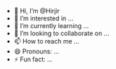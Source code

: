 - 👋 Hi, I’m @Hirjir
- 👀 I’m interested in ...
- 🌱 I’m currently learning ...
- 💞️ I’m looking to collaborate on ...
- 📫 How to reach me ...
- 😄 Pronouns: ...
- ⚡ Fun fact: ...

<!---
Hirjir/Hirjir is a ✨ special ✨ repository because its `README.md` (this file) appears on your GitHub profile.
You can click the Preview link to take a look at your changes.
--->
